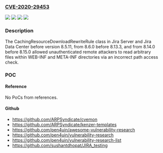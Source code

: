 ### [CVE-2020-29453](https://cve.mitre.org/cgi-bin/cvename.cgi?name=CVE-2020-29453)
![](https://img.shields.io/static/v1?label=Product&message=Jira%20Data%20Center&color=blue)
![](https://img.shields.io/static/v1?label=Product&message=Jira%20Server&color=blue)
![](https://img.shields.io/static/v1?label=Version&message=%3C%208.5.11%20&color=brighgreen)
![](https://img.shields.io/static/v1?label=Vulnerability&message=Arbitrary%20File%20Read&color=brighgreen)

### Description

The CachingResourceDownloadRewriteRule class in Jira Server and Jira Data Center before version 8.5.11, from 8.6.0 before 8.13.3, and from 8.14.0 before 8.15.0 allowed unauthenticated remote attackers to read arbitrary files within WEB-INF and META-INF directories via an incorrect path access check.

### POC

#### Reference
No PoCs from references.

#### Github
- https://github.com/ARPSyndicate/cvemon
- https://github.com/ARPSyndicate/kenzer-templates
- https://github.com/pen4uin/awesome-vulnerability-research
- https://github.com/pen4uin/vulnerability-research
- https://github.com/pen4uin/vulnerability-research-list
- https://github.com/sushantdhopat/JIRA_testing

